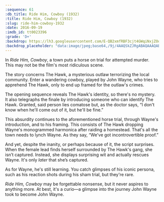 ```yaml
---
:sequence: 61
:db_title: Ride Him, Cowboy (1932)
:title: Ride Him, Cowboy (1932)
:slug: ride-him-cowboy-1932
:date: 2016-09-19
:imdb_id: tt0023396
:grade: 'D+'
:backdrop: https://lh3.googleusercontent.com/E-QB2xmfRBF3cjt4GWqiNxjZOqiPaHo5_wbatcoAr0x6dppxSllTDAwdazWYBsjB_T2p5RAE_LGY=w1000-l75-rj
:backdrop_placeholder: "data:image/jpeg;base64,/9j/4AAQSkZJRgABAQAAAQABAAD/2wCEACgcHiMeGSgjISMtKygwPGRBPDc3PHtYXUlkkYCZlo+AjIqgtObDoKrarYqMyP/L2u71////m8H////6/+b9//gBKy0tMCkwajU1auyZgJns7Ozs7Ozs7Ozs7Ozs7Ozs7Ozs7Ozs7Ozs7Ozs7Ozs7Ozs7Ozs7Ozs7Ozs7Ozs7Ozs7P/AABEIAAsAFAMBIgACEQEDEQH/xAAYAAACAwAAAAAAAAAAAAAAAAAABQIDBP/EACAQAAEDBAIDAAAAAAAAAAAAAAEAAgMREiExBGEiQlH/xAAUAQEAAAAAAAAAAAAAAAAAAAAA/8QAFBEBAAAAAAAAAAAAAAAAAAAAAP/aAAwDAQACEQMRAD8A0Tcps9sUTvEuyelKbkFjSGZI3VLOLI9vIkjDvDdO6q2d5MhBpS34gZwS3sLm5qd1QlcMrzebvY6whB//2Q=="
---
```


In _Ride Him, Cowboy_, a town puts a horse on trial for attempted murder. This may not be the film's most ridiculous scene.

The story concerns The Hawk, a mysterious outlaw terrorizing the local community. Enter a wandering cowboy, played by John Wayne, who tries to apprehend The Hawk, only to end up framed for the outlaw's crimes.

The opening sequence reveals The Hawk's identity, so there's no mystery. It also telegraphs the finale by introducing someone who can identify The Hawk. Granted, said person lies comatose but, as the doctor says, “I don't know when he'll come out of it, but he'll be fine.”

This absurdity continues to the aforementioned horse trial, through Wayne's introduction, and to his framing. This consists of The Hawk dropping Wayne's monogrammed harmonica after raiding a homestead. That's all the town needs to lynch Wayne. As they say, “We've got incontrovertible proof.”

And yet, despite the inanity, or perhaps because of it, the script surprises. When the female lead finds herself surrounded by The Hawk's gang, she isn’t captured. Instead, she displays surprising wit and actually rescues Wayne. It's only _later_ that she’s captured.

As for Wayne, he's still learning. You catch glimpses of his iconic persona, such as his reaction shots during his sham trial, but they're rare.

_Ride Him, Cowboy_ may be forgettable nonsense, but it never aspires to anything more. At best, it's a curio—a glimpse into the journey John Wayne took to become John Wayne.